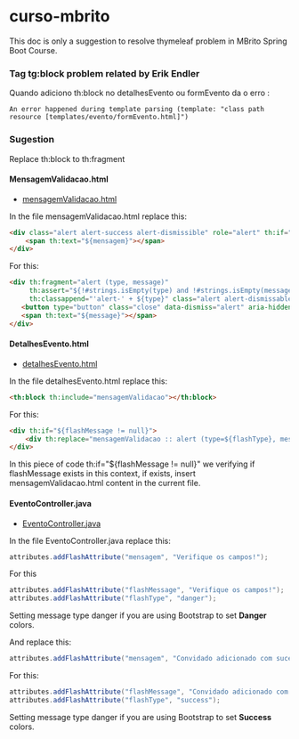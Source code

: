 # curso-mbrito

This doc is only a suggestion to resolve thymeleaf problem in MBrito Spring Boot Course.

### Tag tg:block problem related by Erik Endler

Quando adiciono th:block  no detalhesEvento ou formEvento da o erro :

```error
An error happened during template parsing (template: "class path resource [templates/evento/formEvento.html]")
```

### Sugestion

Replace th:block to th:fragment

#### MensagemValidacao.html

* [mensagemValidacao.html](https://github.com/MichelliBrito/cursospringboot/blob/master/src/main/resources/templates/mensagemValidacao.html)

In the file mensagemValidacao.html replace this:

```html
<div class="alert alert-success alert-dismissible" role="alert" th:if="${not #strings.isEmpty(mensagem)}">	
	<span th:text="${mensagem}"></span>
</div>
```

For this:

```html
<div th:fragment="alert (type, message)" 
     th:assert="${!#strings.isEmpty(type) and !#strings.isEmpty(message)}"      
     th:classappend="'alert-' + ${type}" class="alert alert-dismissable" >
   <button type="button" class="close" data-dismiss="alert" aria-hidden="true">&times;</button>
   <span th:text="${message}"></span>
</div>
```

#### DetalhesEvento.html

* [detalhesEvento.html](https://github.com/MichelliBrito/cursospringboot/blob/master/src/main/resources/templates/evento/detalhesEvento.html)

In the file detalhesEvento.html replace this:

```html
<th:block th:include="mensagemValidacao"></th:block>
```

For this: 

```html
<div th:if="${flashMessage != null}">
    <div th:replace="mensagemValidacao :: alert (type=${flashType}, message=${flashMessage})"></div>
</div>
```

In this piece of code th:if="${flashMessage != null}" we verifying if flashMessage exists in this context, if exists, insert mensagemValidacao.html content in the current file.

#### EventoController.java

* [EventoController.java](https://github.com/MichelliBrito/cursospringboot/blob/master/src/main/java/com/eventosapp/controllers/EventoController.java)

In the file EventoController.java replace this:

```java
attributes.addFlashAttribute("mensagem", "Verifique os campos!");
```

For this

```java
attributes.addFlashAttribute("flashMessage", "Verifique os campos!");
attributes.addFlashAttribute("flashType", "danger");
```
Setting message type danger if you are using Bootstrap to set **Danger** colors.

And replace this:

```java
attributes.addFlashAttribute("mensagem", "Convidado adicionado com sucesso!");
```

For this:

```java
attributes.addFlashAttribute("flashMessage", "Convidado adicionado com sucesso!");
attributes.addFlashAttribute("flashType", "success");
```

Setting message type danger if you are using Bootstrap to set **Success** colors.
